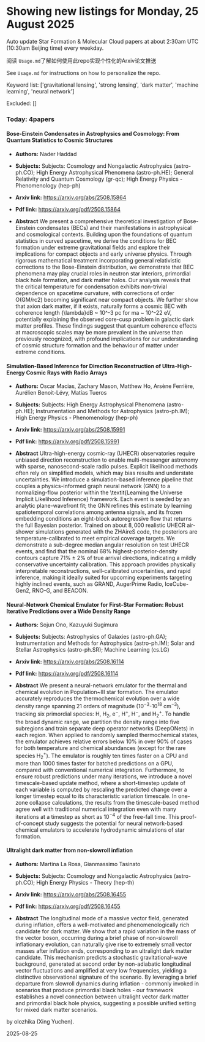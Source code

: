 # Showing new listings for Monday, 25 August 2025
Auto update Star Formation & Molecular Cloud papers at about 2:30am UTC (10:30am Beijing time) every weekday.


阅读 `Usage.md`了解如何使用此repo实现个性化的Arxiv论文推送

See `Usage.md` for instructions on how to personalize the repo. 


Keyword list: ['gravitational lensing', 'strong lensing', 'dark matter', 'machine learning', 'neural network']


Excluded: []


### Today: 4papers 
#### Bose-Einstein Condensates in Astrophysics and Cosmology: From Quantum Statistics to Cosmic Structures
 - **Authors:** Nader Haddad
 - **Subjects:** Subjects:
Cosmology and Nongalactic Astrophysics (astro-ph.CO); High Energy Astrophysical Phenomena (astro-ph.HE); General Relativity and Quantum Cosmology (gr-qc); High Energy Physics - Phenomenology (hep-ph)
 - **Arxiv link:** https://arxiv.org/abs/2508.15864

 - **Pdf link:** https://arxiv.org/pdf/2508.15864

 - **Abstract**
 We present a comprehensive theoretical investigation of Bose-Einstein condensates (BECs) and their manifestations in astrophysical and cosmological contexts. Building upon the foundations of quantum statistics in curved spacetime, we derive the conditions for BEC formation under extreme gravitational fields and explore their implications for compact objects and early universe physics. Through rigorous mathematical treatment incorporating general relativistic corrections to the Bose-Einstein distribution, we demonstrate that BEC phenomena may play crucial roles in neutron star interiors, primordial black hole formation, and dark matter halos. Our analysis reveals that the critical temperature for condensation exhibits non-trivial dependence on spacetime curvature, with corrections of order O(GM/rc2) becoming significant near compact objects. We further show that axion dark matter, if it exists, naturally forms a cosmic BEC with coherence length {\lambda}dB ~ 10^-3 pc for ma ~ 10^-22 eV, potentially explaining the observed core-cusp problem in galactic dark matter profiles. These findings suggest that quantum coherence effects at macroscopic scales may be more prevalent in the universe than previously recognized, with profound implications for our understanding of cosmic structure formation and the behaviour of matter under extreme conditions.
#### Simulation-Based Inference for Direction Reconstruction of Ultra-High-Energy Cosmic Rays with Radio Arrays
 - **Authors:** Oscar Macias, Zachary Mason, Matthew Ho, Arsène Ferrière, Aurélien Benoit-Lévy, Matías Tueros
 - **Subjects:** Subjects:
High Energy Astrophysical Phenomena (astro-ph.HE); Instrumentation and Methods for Astrophysics (astro-ph.IM); High Energy Physics - Phenomenology (hep-ph)
 - **Arxiv link:** https://arxiv.org/abs/2508.15991

 - **Pdf link:** https://arxiv.org/pdf/2508.15991

 - **Abstract**
 Ultra-high-energy cosmic-ray (UHECR) observatories require unbiased direction reconstruction to enable multi-messenger astronomy with sparse, nanosecond-scale radio pulses. Explicit likelihood methods often rely on simplified models, which may bias results and understate uncertainties. We introduce a simulation-based inference pipeline that couples a physics-informed graph neural network (GNN) to a normalizing-flow posterior within the \textit{Learning the Universe Implicit Likelihood Inference} framework. Each event is seeded by an analytic plane-wavefront fit; the GNN refines this estimate by learning spatiotemporal correlations among antenna signals, and its frozen embedding conditions an eight-block autoregressive flow that returns the full Bayesian posterior. Trained on about $8,000$ realistic UHECR air-shower simulations generated with the ZHAireS code, the posteriors are temperature-calibrated to meet empirical coverage targets. We demonstrate a sub-degree median angular resolution on test UHECR events, and find that the nominal 68\% highest-posterior-density contours capture $71\% \pm 2\%$ of true arrival directions, indicating a mildly conservative uncertainty calibration. This approach provides physically interpretable reconstructions, well-calibrated uncertainties, and rapid inference, making it ideally suited for upcoming experiments targeting highly inclined events, such as GRAND, AugerPrime Radio, IceCube-Gen2, RNO-G, and BEACON.
#### Neural-Network Chemical Emulator for First-Star Formation: Robust Iterative Predictions over a Wide Density Range
 - **Authors:** Sojun Ono, Kazuyuki Sugimura
 - **Subjects:** Subjects:
Astrophysics of Galaxies (astro-ph.GA); Instrumentation and Methods for Astrophysics (astro-ph.IM); Solar and Stellar Astrophysics (astro-ph.SR); Machine Learning (cs.LG)
 - **Arxiv link:** https://arxiv.org/abs/2508.16114

 - **Pdf link:** https://arxiv.org/pdf/2508.16114

 - **Abstract**
 We present a neural-network emulator for the thermal and chemical evolution in Population~III star formation. The emulator accurately reproduces the thermochemical evolution over a wide density range spanning 21 orders of magnitude (10$^{-3}$-10$^{18}$ cm$^{-3}$), tracking six primordial species: H, H$_2$, e$^{-}$, H$^{+}$, H$^{-}$, and H$_2^{+}$. To handle the broad dynamic range, we partition the density range into five subregions and train separate deep operator networks (DeepONets) in each region. When applied to randomly sampled thermochemical states, the emulator achieves relative errors below 10% in over 90% of cases for both temperature and chemical abundances (except for the rare species H$_2^{+}$). The emulator is roughly ten times faster on a CPU and more than 1000 times faster for batched predictions on a GPU, compared with conventional numerical integration. Furthermore, to ensure robust predictions under many iterations, we introduce a novel timescale-based update method, where a short-timestep update of each variable is computed by rescaling the predicted change over a longer timestep equal to its characteristic variation timescale. In one-zone collapse calculations, the results from the timescale-based method agree well with traditional numerical integration even with many iterations at a timestep as short as 10$^{-4}$ of the free-fall time. This proof-of-concept study suggests the potential for neural network-based chemical emulators to accelerate hydrodynamic simulations of star formation.
#### Ultralight dark matter from non-slowroll inflation
 - **Authors:** Martina La Rosa, Gianmassimo Tasinato
 - **Subjects:** Subjects:
Cosmology and Nongalactic Astrophysics (astro-ph.CO); High Energy Physics - Theory (hep-th)
 - **Arxiv link:** https://arxiv.org/abs/2508.16455

 - **Pdf link:** https://arxiv.org/pdf/2508.16455

 - **Abstract**
 The longitudinal mode of a massive vector field, generated during inflation, offers a well-motivated and phenomenologically rich candidate for dark matter. We show that a rapid variation in the mass of the vector boson, occurring during a brief phase of non-slowroll inflationary evolution, can naturally give rise to extremely small vector masses after inflation ends, corresponding to an ultralight dark matter candidate. This mechanism predicts a stochastic gravitational-wave background, generated at second order by non-adiabatic longitudinal vector fluctuations and amplified at very low frequencies, yielding a distinctive observational signature of the scenario. By leveraging a brief departure from slowroll dynamics during inflation - commonly invoked in scenarios that produce primordial black holes - our framework establishes a novel connection between ultralight vector dark matter and primordial black hole physics, suggesting a possible unified setting for mixed dark matter scenarios.


by olozhika (Xing Yuchen). 


2025-08-25
